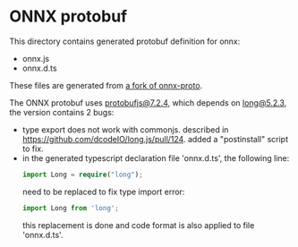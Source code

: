 # ONNX protobuf

This directory contains generated protobuf definition for onnx:
 - onnx.js
 - onnx.d.ts

These files are generated from [a fork of onnx-proto](https://github.com/fs-eire/onnx-proto/tree/update-v9).

The ONNX protobuf uses protobufjs@7.2.4, which depends on long@5.2.3, the version contains 2 bugs:
- type export does not work with commonjs. described in https://github.com/dcodeIO/long.js/pull/124. added a "postinstall" script to fix.
- in the generated typescript declaration file 'onnx.d.ts', the following line:
  ```ts
  import Long = require("long");
  ```
  need to be replaced to fix type import error:
  ```ts
  import Long from 'long';
  ```
  this replacement is done and code format is also applied to file 'onnx.d.ts'.
